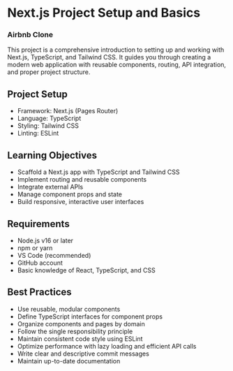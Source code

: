# Next.js Project Setup and Basics

### Airbnb Clone

This project is a comprehensive introduction to setting up and working with Next.js, TypeScript, and Tailwind CSS. It guides you through creating a modern web application with reusable components, routing, API integration, and proper project structure.

## Project Setup

- Framework: Next.js (Pages Router)
- Language: TypeScript
- Styling: Tailwind CSS
- Linting: ESLint

## Learning Objectives

- Scaffold a Next.js app with TypeScript and Tailwind CSS
- Implement routing and reusable components
- Integrate external APIs
- Manage component props and state
- Build responsive, interactive user interfaces

## Requirements

- Node.js v16 or later
- npm or yarn
- VS Code (recommended)
- GitHub account
- Basic knowledge of React, TypeScript, and CSS

## Best Practices

- Use reusable, modular components
- Define TypeScript interfaces for component props
- Organize components and pages by domain
- Follow the single responsibility principle
- Maintain consistent code style using ESLint
- Optimize performance with lazy loading and efficient API calls
- Write clear and descriptive commit messages
- Maintain up-to-date documentation
